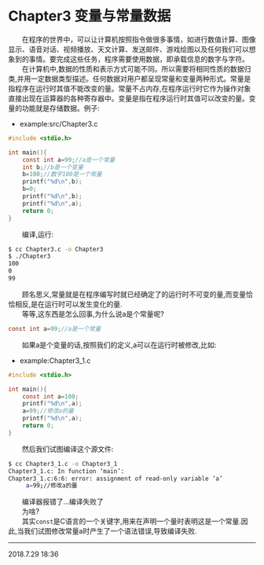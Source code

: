 # Chapter3 变量与常量数据

&emsp;&emsp;在程序的世界中，可以让计算机按照指令做很多事情，如进行数值计算、图像显示、语音对话、视频播放、天文计算、发送邮件、游戏绘图以及任何我们可以想象到的事情。要完成这些任务，程序需要使用数据，即承载信息的数字与字符。 <br>
&emsp;&emsp;在计算机中,数据的性质和表示方式可能不同。所以需要将相同性质的数据归类,并用一定数据类型描述。任何数据对用户都呈现常量和变量两种形式。常量是指程序在运行时其值不能改变的量。常量不占内存,在程序运行时它作为操作对象直接出现在运算器的各种寄存器中。变量是指在程序运行时其值可以改变的量。变量的功能就是存储数据。例子: <br>

* example:src/Chapter3.c
```C
#include <stdio.h>

int main(){
    const int a=99;//a是一个常量
    int b;//b是一个变量
    b=100;//数字100是一个常量
    printf("%d\n",b);
    b=0;
    printf("%d\n",b);
    printf("%d\n",a);
    return 0;
}
```
&emsp;&emsp;编译,运行:
```sh
$ cc Chapter3.c -o Chapter3
$ ./Chapter3
100
0
99
```
&emsp;&emsp;顾名思义,常量就是在程序编写时就已经确定了的运行时不可变的量,而变量恰恰相反,是在运行时可以发生变化的量.<br>
&emsp;&emsp;等等,这东西是怎么回事,为什么说a是个常量呢?
```C
const int a=99;//a是一个常量
```
&emsp;&emsp;如果a是个变量的话,按照我们的定义,a可以在运行时被修改,比如:
* example:Chapter3_1.c
```C
#include <stdio.h>

int main(){
    const int a=100;
    printf("%d\n",a);
    a=99;//修改a的量
    printf("%d\n",a);
    return 0;
}
```
&emsp;&emsp;然后我们试图编译这个源文件:
```sh
$ cc Chapter3_1.c -o Chapter3_1
Chapter3_1.c: In function ‘main’:
Chapter3_1.c:6:6: error: assignment of read-only variable ‘a’
     a=99;//修改a的量
```
&emsp;&emsp;编译器报错了...编译失败了<br>
&emsp;&emsp;为啥?<br>
&emsp;&emsp;其实`const`是C语言的一个关键字,用来在声明一个量时表明这是一个常量.因此,当我们试图修改常量a时产生了一个语法错误,导致编译失败.

---
2018.7.29 18:36